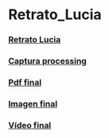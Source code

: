 # Retrato_Lucia

### [Retrato Lucia](lucia.pde)
### [Captura processing](capturaprocessing.jpeg)
### [Pdf final](Clase_Lucia.pdf)
### [Imagen final](Imagenfinal.jpeg)
### [Vídeo final](videofinal.mp4)
